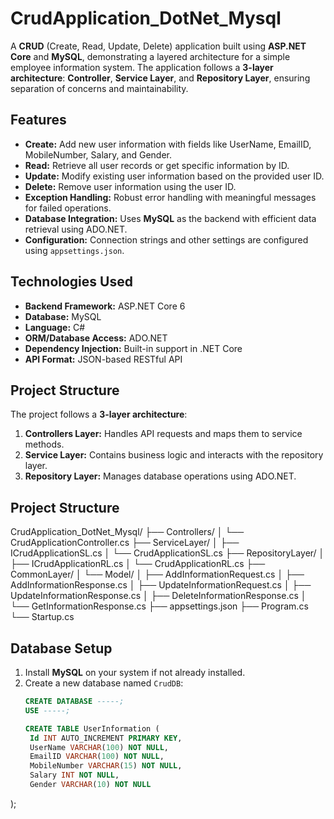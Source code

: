 # CrudApplication_DotNet_Mysql

A **CRUD** (Create, Read, Update, Delete) application built using **ASP.NET Core** and **MySQL**, demonstrating a layered architecture for a simple employee information system. The application follows a **3-layer architecture**: **Controller**, **Service Layer**, and **Repository Layer**, ensuring separation of concerns and maintainability.

##  Features
- **Create:** Add new user information with fields like UserName, EmailID, MobileNumber, Salary, and Gender.
- **Read:** Retrieve all user records or get specific information by ID.
- **Update:** Modify existing user information based on the provided user ID.
- **Delete:** Remove user information using the user ID.
- **Exception Handling:** Robust error handling with meaningful messages for failed operations.
- **Database Integration:** Uses **MySQL** as the backend with efficient data retrieval using ADO.NET.
- **Configuration:** Connection strings and other settings are configured using `appsettings.json`.

##  Technologies Used
- **Backend Framework:** ASP.NET Core 6
- **Database:** MySQL
- **Language:** C#
- **ORM/Database Access:** ADO.NET
- **Dependency Injection:** Built-in support in .NET Core
- **API Format:** JSON-based RESTful API

##  Project Structure
The project follows a **3-layer architecture**:

1. **Controllers Layer:** Handles API requests and maps them to service methods.
2. **Service Layer:** Contains business logic and interacts with the repository layer.
3. **Repository Layer:** Manages database operations using ADO.NET.

##  Project Structure
CrudApplication_DotNet_Mysql/ ├── Controllers/ │ └── CrudApplicationController.cs ├── ServiceLayer/ │ ├── ICrudApplicationSL.cs │ └── CrudApplicationSL.cs ├── RepositoryLayer/ │ ├── ICrudApplicationRL.cs │ └── CrudApplicationRL.cs ├── CommonLayer/ │ └── Model/ │ ├── AddInformationRequest.cs │ ├── AddInformationResponse.cs │ ├── UpdateInformationRequest.cs │ ├── UpdateInformationResponse.cs │ ├── DeleteInformationResponse.cs │ └── GetInformationResponse.cs ├── appsettings.json ├── Program.cs └── Startup.cs

##  Database Setup

1. Install **MySQL** on your system if not already installed.
2. Create a new database named `CrudDB`:
   ```sql
   CREATE DATABASE -----;
   USE -----;

   CREATE TABLE UserInformation (
    Id INT AUTO_INCREMENT PRIMARY KEY,
    UserName VARCHAR(100) NOT NULL,
    EmailID VARCHAR(100) NOT NULL,
    MobileNumber VARCHAR(15) NOT NULL,
    Salary INT NOT NULL,
    Gender VARCHAR(10) NOT NULL
);


